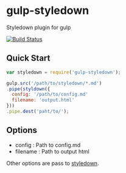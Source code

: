 
gulp-styledown
===

Styledown plugin for gulp

[![Build Status](https://drone.io/github.com/st44100/gulp-styledown/status.png)](https://drone.io/github.com/st44100/gulp-styledown/latest)




Quick Start
---

```js
var styledown = require('gulp-styledown');

gulp.src('/path/to/styledown/*.md')
.pipe(styldown({
  config: '/path/to/config.md'
  filename: 'output.html'
}))
.pipe.dest('paht/to/');
```

Options
---

- config : Path to config.md
- filename : Path to output html

Other options are pass to [styledown](https://github.com/styledown/styledown).
